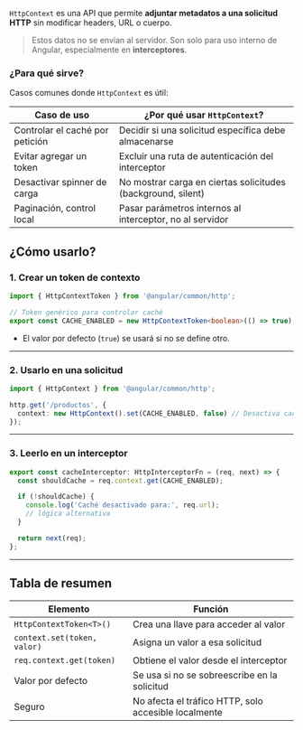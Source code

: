 `HttpContext` es una API que permite **adjuntar metadatos a una solicitud HTTP** sin modificar headers, URL o cuerpo.

> Estos datos no se envían al servidor. Son solo para uso interno de Angular, especialmente en **interceptores**.

### ¿Para qué sirve?

Casos comunes donde `HttpContext` es útil:

| Caso de uso                     | ¿Por qué usar `HttpContext`?                                 |
| ------------------------------- | ------------------------------------------------------------ |
| Controlar el caché por petición | Decidir si una solicitud específica debe almacenarse         |
| Evitar agregar un token         | Excluir una ruta de autenticación del interceptor            |
| Desactivar spinner de carga     | No mostrar carga en ciertas solicitudes (background, silent) |
| Paginación, control local       | Pasar parámetros internos al interceptor, no al servidor     |

## ¿Cómo usarlo?

### 1. Crear un token de contexto

```ts
import { HttpContextToken } from '@angular/common/http';

// Token genérico para controlar caché
export const CACHE_ENABLED = new HttpContextToken<boolean>(() => true);
```

- El valor por defecto (`true`) se usará si no se define otro.
    

---

### 2. Usarlo en una solicitud

```ts
import { HttpContext } from '@angular/common/http';

http.get('/productos', {
  context: new HttpContext().set(CACHE_ENABLED, false) // Desactiva caché para esta solicitud
});
```

---

### 3. Leerlo en un interceptor

```ts
export const cacheInterceptor: HttpInterceptorFn = (req, next) => {
  const shouldCache = req.context.get(CACHE_ENABLED);

  if (!shouldCache) {
    console.log('Caché desactivado para:', req.url);
    // lógica alternativa
  }

  return next(req);
};
```

---

## Tabla de resumen

| Elemento                    | Función                                              |
| --------------------------- | ---------------------------------------------------- |
| `HttpContextToken<T>()`     | Crea una llave para acceder al valor                 |
| `context.set(token, valor)` | Asigna un valor a esa solicitud                      |
| `req.context.get(token)`    | Obtiene el valor desde el interceptor                |
| Valor por defecto           | Se usa si no se sobreescribe en la solicitud         |
| Seguro                      | No afecta el tráfico HTTP, solo accesible localmente |
